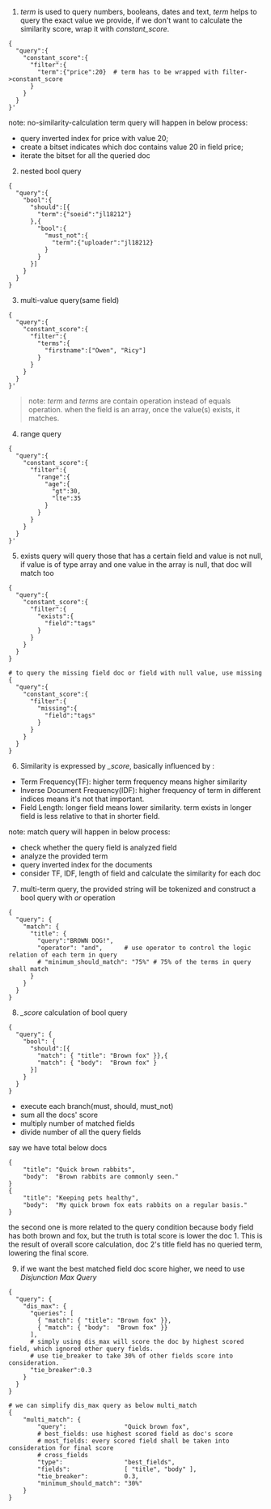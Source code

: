 1. *term* is used to query numbers, booleans, dates and text, *term* helps to query the exact value we provide, if we don't want to calculate the similarity score, wrap it with *constant_score*.
```
{
  "query":{
    "constant_score":{
      "filter":{
        "term":{"price":20}  # term has to be wrapped with filter->constant_score
      }
    }
  }
}'
```
note: no-similarity-calculation term query will happen in below process:
- query inverted index for price with value 20;
- create a bitset indicates which doc contains value 20 in field price;
- iterate the bitset for all the queried doc

2. nested bool query
```
{
  "query":{
    "bool":{
      "should":[{
        "term":{"soeid":"jl18212"}
      },{
        "bool":{
          "must_not":{
            "term":{"uploader":"jl18212}
          }
        }
      }]
    }
  }
}
```

3. multi-value query(same field)
```
{
  "query":{
    "constant_score":{
      "filter":{
        "terms":{
          "firstname":["Owen", "Ricy"]
        }
      }
    }
  }
}'
```
> note: *term* and *terms* are contain operation instead of equals operation. when the field is an array, once the value(s) exists, it matches.

4. range query
```
{
  "query":{
    "constant_score":{
      "filter":{
        "range":{
          "age":{
            "gt":30,
            "lte":35
          }
        }
      }
    }
  }
}'
```

5. exists query will query those that has a certain field and value is not null, if value is of type array and one value in the array is null, that doc will match too
```
{
  "query":{
    "constant_score":{
      "filter":{
        "exists":{
          "field":"tags"
        }
      }
    }
  }
}

# to query the missing field doc or field with null value, use missing
{
  "query":{
    "constant_score":{
      "filter":{
        "missing":{
          "field":"tags"
        }
      }
    }
  }
}
```

6. Similarity is expressed by *_score*, basically influenced by :
- Term Frequency(TF): higher term frequency means higher similarity
- Inverse Document Frequency(IDF): higher frequency of term in different indices means it's not that important.
- Field Length: longer field means lower similarity. term exists in longer field is less relative to that in shorter field.

note: match query will happen in below process:
- check whether the query field is analyzed field
- analyze the provided term
- query inverted index for the documents
- consider TF, IDF, length of field and calculate the similarity for each doc

7. multi-term query, the provided string will be tokenized and construct a bool query with *or* operation
```
{
  "query": {
    "match": {
      "title": {      
        "query":"BROWN DOG!",
        "operator": "and",      # use operator to control the logic relation of each term in query
        # "minimum_should_match": "75%" # 75% of the terms in query shall match
      }
    }
  }
}
```

8. *_score* calculation of bool query
```
{
  "query": {
    "bool": {
      "should":[{ 
        "match": { "title": "Brown fox" }},{ 
        "match": { "body":  "Brown fox" }
      }]
    }
  }
}
```
- execute each branch(must, should, must_not)
- sum all the docs' score
- multiply number of matched fields
- divide number of all the query fields

say we have total below docs
```
{
    "title": "Quick brown rabbits",
    "body":  "Brown rabbits are commonly seen."
}
{
    "title": "Keeping pets healthy",
    "body":  "My quick brown fox eats rabbits on a regular basis."
}
```
the second one is more related to the query condition because body field has both brown and fox, but the truth is total score is lower the doc 1.
This is the result of overall score calculation, doc 2's title field has no queried term, lowering the final score.

9. if we want the best matched field doc score higher, we need to use *Disjunction Max Query*
```
{
  "query": {
    "dis_max": {
      "queries": [
        { "match": { "title": "Brown fox" }},
        { "match": { "body":  "Brown fox" }}
      ],
      # simply using dis_max will score the doc by highest scored field, which ignored other query fields.
      # use tie_breaker to take 30% of other fields score into consideration.
      "tie_breaker":0.3
    }
  }
}

# we can simplify dis_max query as below multi_match
{
    "multi_match": {
        "query":                "Quick brown fox",
        # best_fields: use highest scored field as doc's score
        # most_fields: every scored field shall be taken into consideration for final score
        # cross_fields
        "type":                 "best_fields", 
        "fields":               [ "title", "body" ],
        "tie_breaker":          0.3,
        "minimum_should_match": "30%" 
    }
}
```


